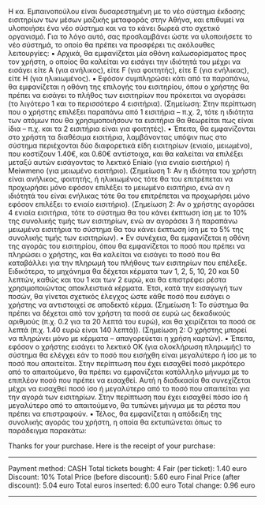 Η κα. Εμπαινοπούλου είναι δυσαρεστημένη με το νέο σύστημα έκδοσης εισιτηρίων των μέσων μαζικής 
μεταφοράς στην Αθήνα, και επιθυμεί να υλοποιήσει ένα νέο σύστημα και να το κάνει δωρεά στο σχετικό 
οργανισμό. Για το λόγο αυτό, σας προσλαμβάνει ώστε να υλοποιήσετε το νέο σύστημά, το οποίο θα πρέπει 
να προσφέρει τις ακόλουθες λειτουργίες:
▪ Αρχικά, θα εμφανίζεται μία οθόνη καλωσορίσματος προς τον χρήστη, ο οποίος θα καλείται να εισάγει
την ιδιότητά του μέχρι να εισάγει είτε Α (για ανήλικος), είτε F (για φοιτητής), είτε Ε (για ενήλικας), είτε 
Η (για ηλικιωμένος).
▪ Εφόσον συμπληρώσει κάτι από τα παραπάνω, θα εμφανίζεται η οθόνη της επιλογής του εισιτηρίου, όπου 
ο χρήστης θα πρέπει να εισάγει το πλήθος των εισιτηρίων που πρόκειται να αγοράσει (το λιγότερο 1 και 
το περισσότερο 4 εισιτήρια).
(Σημείωση: Στην περίπτωση που ο χρήστης επιλέξει παραπάνω από 1 εισιτήρια – π.χ. 2, τότε η ιδιότητα 
των ατόμων που θα χρησιμοποιήσουν τα εισιτήρια θα θεωρείται πως είναι ίδια – π.χ. και τα 2 εισιτήρια 
είναι για φοιτητές).
▪ Έπειτα, θα εμφανίζονται στο χρήστη τα διαθέσιμα εισιτήρια, λαμβάνοντας υπόψιν πως στο σύστημα 
περιέχονται δύο διαφορετικά είδη εισιτηρίων (ενιαίο, μειωμένο), που κοστίζουν 1.40€, και 0.60€ 
αντίστοιχα, και θα καλείται να επιλέξει μεταξύ αυτών εισάγοντας το λεκτικό Eniaio (για ενιαίο εισιτήριο)
ή Meiwmeno (για μειωμένο εισιτήριο).
(Σημείωση 1: Αν η ιδιότητα του χρήστη είναι ανήλικος, φοιτητής, ή ηλικιωμένος τότε θα του επιτρέπεται 
να προχωρήσει μόνο εφόσον επιλέξει το μειωμένο εισιτήριο, ενώ αν η ιδιότητά του είναι ενήλικας τότε θα 
του επιτρέπεται να προχωρήσει μόνο εφόσον επιλέξει το ενιαίο εισιτήριο).
(Σημείωση 2: Αν ο χρήστης αγοράσει 4 ενιαία εισιτήρια, τότε το σύστημα θα του κάνει έκπτωση ίση με το 
10% της συνολικής τιμής των εισιτηρίων, ενώ αν αγοράσει 3 ή παραπάνω μειωμένα εισιτήρια το σύστημα 
θα του κάνει έκπτωση ίση με το 5% της συνολικής τιμής των εισιτηρίων).
▪ Εν συνέχεια, θα εμφανίζεται η οθόνη της αγοράς του εισιτηρίου, όπου θα εμφανίζεται το ποσό που πρέπει 
να πληρώσει ο χρήστης, και θα καλείται να εισάγει το ποσό που θα καταβάλλει για την πληρωμή του 
πλήθους των εισιτηρίων που επέλεξε. Ειδικότερα, το μηχάνημα θα δέχεται κέρματα των 1, 2, 5, 10, 20 
και 50 λεπτών, καθώς και του 1 και των 2 ευρώ, και θα επιστρέφει ρέστα χρησιμοποιώντας αποκλειστικά 
κέρματα. Έτσι, κατά την εισαγωγή των ποσών, θα γίνεται σχετικός έλεγχος ώστε κάθε ποσό που εισάγει 
ο χρήστης να αντιστοιχεί σε αποδεκτό κέρμα. 
(Σημείωση 1: Το σύστημα θα πρέπει να δέχεται από τον χρήστη τα ποσά σε ευρώ ως δεκαδικούς αριθμούς 
(π.χ. 0.2 για τα 20 λεπτά του ευρώ), και θα χειρίζεται τα ποσά σε λεπτά (π.χ. 1.40 ευρώ είναι 140 λεπτά)).
(Σημείωση 2: Ο χρήστης μπορεί να πληρώνει μόνο με κέρματα – απαγορεύεται η χρήση καρτών).
▪ Έπειτα, εφόσον ο χρήστης εισάγει το λεκτικό ΟΚ (για ολοκλήρωση πληρωμής) το σύστημα θα ελέγχει 
εάν το ποσό που εισήχθη είναι μεγαλύτερο ή ίσο με το ποσό που απαιτείται. Στην περίπτωση που έχει 
εισαχθεί ποσό μικρότερο από το απαιτούμενο, θα πρέπει να εμφανίζεται κατάλληλο μήνυμα με το 
επιπλέον ποσό που πρέπει να εισαχθεί. Αυτή η διαδικασία θα συνεχίζεται μέχρι να εισαχθεί ποσό ίσο ή 
μεγαλύτερο από το ποσό που απαιτείται για την αγορά των εισιτηρίων. Στην περίπτωση που έχει εισαχθεί 
πόσο ίσο ή μεγαλύτερο από το απαιτούμενο, θα τυπώνει μήνυμα με τα ρέστα που πρέπει να επιστραφούν. 
▪ Τέλος, θα εμφανίζεται η απόδειξη της συνολικής αγοράς του χρήστη, η οποία θα εκτυπώνεται όπως το 
παράδειγμα παρακάτω:

Thanks for your purchase.
Here is the receipt of your purchase:
***********************************************************************************
Payment method: CASH
Total tickets bought: 4
Fair (per ticket): 1.40 euro
Discount: 10%
Total Price (before discount): 5.60 euro
Final Price (after discount): 5.04 euro
Total euros inserted: 6.00 euro
Total change: 0.96 euro
***********************************************************************************
